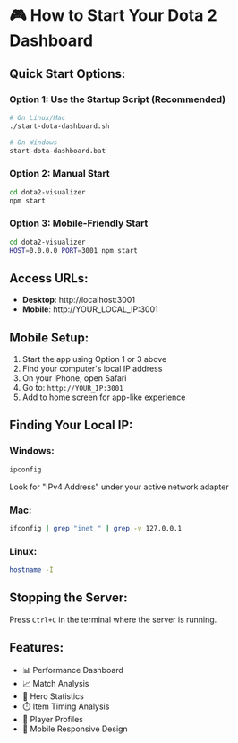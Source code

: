 # 🎮 How to Start Your Dota 2 Dashboard

## Quick Start Options:

### Option 1: Use the Startup Script (Recommended)
```bash
# On Linux/Mac
./start-dota-dashboard.sh

# On Windows
start-dota-dashboard.bat
```

### Option 2: Manual Start
```bash
cd dota2-visualizer
npm start
```

### Option 3: Mobile-Friendly Start
```bash
cd dota2-visualizer
HOST=0.0.0.0 PORT=3001 npm start
```

## Access URLs:

- **Desktop**: http://localhost:3001
- **Mobile**: http://YOUR_LOCAL_IP:3001

## Mobile Setup:

1. Start the app using Option 1 or 3 above
2. Find your computer's local IP address
3. On your iPhone, open Safari
4. Go to: `http://YOUR_IP:3001`
5. Add to home screen for app-like experience

## Finding Your Local IP:

### Windows:
```cmd
ipconfig
```
Look for "IPv4 Address" under your active network adapter

### Mac:
```bash
ifconfig | grep "inet " | grep -v 127.0.0.1
```

### Linux:
```bash
hostname -I
```

## Stopping the Server:
Press `Ctrl+C` in the terminal where the server is running.

## Features:
- 📊 Performance Dashboard
- 📈 Match Analysis
- 🦸 Hero Statistics  
- ⏱️ Item Timing Analysis
- 👤 Player Profiles
- 📱 Mobile Responsive Design